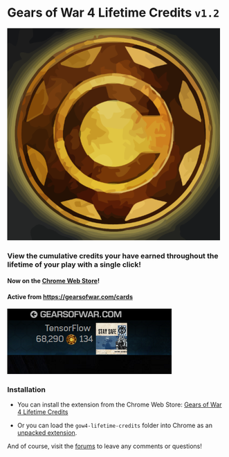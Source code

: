 # Gears of War 4 Lifetime Credits `v1.2`

![logo](https://github.com/TheanosLearning/HordeLifetimeCredits/raw/master/images/credits-svg.png)

### View the cumulative credits your have earned throughout the lifetime of your play with a single click!

#### Now on the [Chrome Web Store](https://chrome.google.com/webstore/detail/gears-of-war-4-lifetime-c/iejabphfigedhandppchiilibpgpglmi)!

#### Active from https://gearsofwar.com/cards

![demo](https://github.com/TheanosLearning/HordeLifetimeCredits/raw/master/images/total-credits.png)

### Installation

* You can install the extension from the Chrome Web Store: [Gears of War 4 Lifetime Credits](https://chrome.google.com/webstore/detail/gow4-lifetime-credits/iejabphfigedhandppchiilibpgpglmi?utm_source=chrome-ntp-icon)

* Or you can load the ```gow4-lifetime-credits``` folder into Chrome as an [unpacked extension](https://www.youtube.com/watch?v=a9sQMWgivDc).

And of course, visit the [forums](https://gearsofwar.com/en-us/forums/e9b54fc61eb74ad783d533ca502b0132/threads/how-many-credits-have-you-earned-chrome-extension/84c12ddb-75fa-478e-9ce0-84095ca7da30/posts) to leave any comments or questions!

